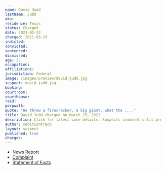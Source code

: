 ```yaml
---
name: David Judd
lastName: Judd
aka:
residence: Texas
status: Charged
date: 2021-03-23
charged: 2021-03-23
indicted:
convicted: 
sentenced: 
dismissed: 
age: 35
occupation:
affiliations:
jurisdiction: Federal
image: /images/preview/david-judd.jpg
suspect: david-judd.jpg
booking:
courtroom:
courthouse:
raid:
perpwalk:
quote: "He threw a firecracker, a big giant, what the ...."
title: David Judd charged on March 23, 2021
description: Click for latest case details. Suspects innocent until proven guilty.
author: seditiontrack
layout: suspect
published: true
charges:
---
```

- [News Report](https://www.dallasnews.com/news/crime/2021/03/26/dallas-fbi-arrests-its-20th-alleged-rioter-for-storming-of-the-capitol-during-uprising/)
- [Complaint](https://www.justice.gov/usao-dc/case-multi-defendant/file/1380341/download)
- [Statement of Facts](https://www.justice.gov/opa/case-multi-defendant/file/1380461/download)
